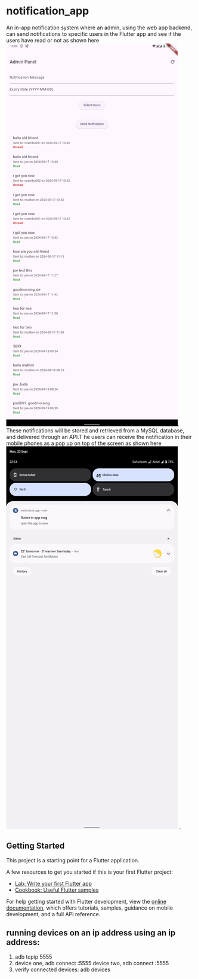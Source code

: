 # notification_app

An in-app notification system where an admin, using the web app
backend, can send notifications to specific users in the Flutter app and see if the users have read or not as shown here ![alt text](adminpanel.jpg). These notifications will be
stored and retrieved from a MySQL database, and delivered through an API.T he users can receive the notification in their mobile phones as a pop up on top of the screen as shown here ![alt text](notification.jpg)
.

## Getting Started

This project is a starting point for a Flutter application.

A few resources to get you started if this is your first Flutter project:

- [Lab: Write your first Flutter app](https://docs.flutter.dev/get-started/codelab)
- [Cookbook: Useful Flutter samples](https://docs.flutter.dev/cookbook)

For help getting started with Flutter development, view the
[online documentation](https://docs.flutter.dev/), which offers tutorials,
samples, guidance on mobile development, and a full API reference.


## running devices on an ip address using an ip address:
1. adb tcpip 5555
2. device one, adb connect <device-ip>:5555
   device two, adb connect <device-ip>:5555
3. verify connected devices: adb devices